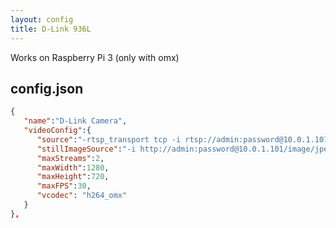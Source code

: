 ```yaml
---
layout: config
title: D-Link 936L
---
```

Works on Raspberry Pi 3 (only with omx)

## config.json

```json
{
   "name":"D-Link Camera",
   "videoConfig":{
      "source":"-rtsp_transport tcp -i rtsp://admin:password@10.0.1.101:554/play1.sdp",
      "stillImageSource":"-i http://admin:password@10.0.1.101/image/jpeg.cgi",
      "maxStreams":2,
      "maxWidth":1280,
      "maxHeight":720,
      "maxFPS":30,
      "vcodec": "h264_omx"
   }
},
```
